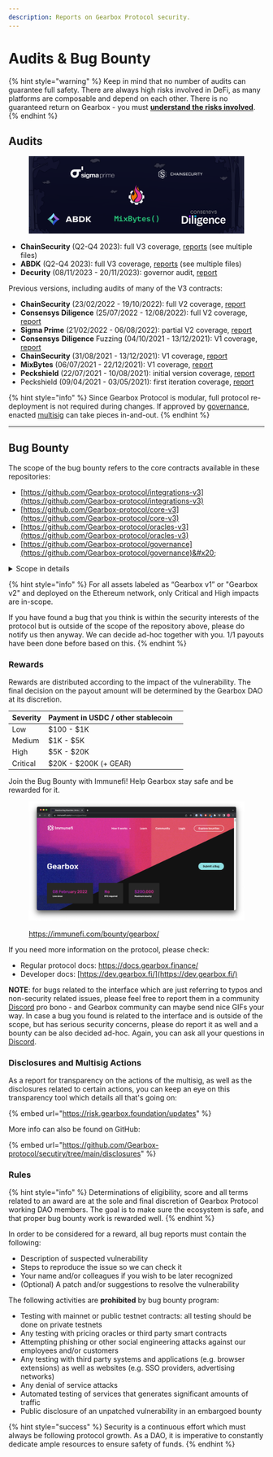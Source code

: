 ```yaml
---
description: Reports on Gearbox Protocol security.
---
```


# Audits & Bug Bounty

{% hint style="warning" %}
Keep in mind that no number of audits can guarantee full safety. There are always high risks involved in DeFi, as many platforms are composable and depend on each other. There is no guaranteed return on Gearbox - you must [**understand the risks involved**](risks-terms.md).
{% endhint %}

## Audits

<figure><img src="../.gitbook/assets/Gearbox Protocol GEAR audits ABDK Chain Security Sigma Prime MixBytes (1).PNG" alt=""><figcaption></figcaption></figure>

* **ChainSecurity** (Q2-Q4 2023): full V3 coverage, [reports](https://github.com/Gearbox-protocol/security/tree/main/audits) (see multiple files)
* **ABDK** (Q2-Q4 2023): full V3 coverage, [reports](https://github.com/Gearbox-protocol/security/tree/main/audits) (see multiple files)
* **Decurity** (08/11/2023 - 20/11/2023): governor audit, [report](https://github.com/Gearbox-protocol/security/blob/main/audits/2023%20Dec%20-%20Decurity\_Governor\_Report.pdf)

Previous versions, including audits of many of the V3 contracts:

* **ChainSecurity** (23/02/2022 - 19/10/2022): full V2 coverage, [report](https://github.com/Gearbox-protocol/security/blob/main/audits/2022%20Oct%20-%20ChainSecurity%20report.pdf)
* **Consensys Diligence** (25/07/2022 - 12/08/2022): full V2 coverage, [report](https://github.com/Gearbox-protocol/security/blob/main/audits/2022%20Sep%20-%20Consensys%20Diligence.pdf)
* **Sigma Prime** (21/02/2022 - 06/08/2022): partial V2 coverage, [report](https://github.com/Gearbox-protocol/security/blob/main/audits/2022%20Aug%20-%20SigmaPrime\_Gearbox\_Smart\_Contract\_Security\_Assessment\_Report\_v2.pdf)
* **Consensys** **Diligence** Fuzzing (04/10/2021 - 13/12/2021): V1 coverage, [report](https://github.com/Gearbox-protocol/security/blob/main/audits/2021%20Dec%20-%20ConsensysDiligence%20\_Fuzzing\_report.pdf)
* **ChainSecurity** (31/08/2021 - 13/12/2021): V1 coverage, [report](https://github.com/Gearbox-protocol/security/blob/main/audits/2021%20Dec%20-%20ChainSecurity\_Gearbox\_audit.pdf)
* **MixBytes** (06/07/2021 - 22/12/2021): V1 coverage, [report](https://github.com/Gearbox-protocol/security/blob/main/audits/2021%20Dec%20-%20MixBytes\_security\_audit\_report.pdf)
* **Peckshield** (22/07/2021 - 10/08/2021): initial version coverage, [report](https://github.com/Gearbox-protocol/security/blob/main/audits/2021%20Sep%20-%20Peckshield-10.08.2021.pdf)
* Peckshield (09/04/2021 - 03/05/2021): first iteration coverage, [report](https://github.com/Gearbox-protocol/security/blob/main/audits/2021%20May%20-%20Peckshield-03.05.2021.pdf)

{% hint style="info" %}
Since Gearbox Protocol is modular, full protocol re-deployment is not required during changes. If approved by [governance](../governance/setup/), enacted [multisig](../governance/setup/guards-multisigs.md#technical-multisig-or-6-10) can take pieces in-and-out.
{% endhint %}

***

## Bug Bounty

The scope of the bug bounty refers to the core contracts available in these repositories:

* [https://github.com/Gearbox-protocol/integrations-v3](https://github.com/Gearbox-protocol/integrations-v3)
* [https://github.com/Gearbox-protocol/core-v3](https://github.com/Gearbox-protocol/core-v3)
* [https://github.com/Gearbox-protocol/oracles-v3](https://github.com/Gearbox-protocol/oracles-v3)
* [https://github.com/Gearbox-protocol/governance](https://github.com/Gearbox-protocol/governance)&#x20;

<details>

<summary>Scope in details</summary>

Generally, we care about security of the whole codebase, including contracts that are not deployed yet, so the scope in the broad sense is the following:

* Governance: [governance@c904347](https://github.com/Gearbox-protocol/governance/tree/c90434702c163f3f1c2cb4db90cece525160ee07) (everything in `contracts/` except `contracts/test`) and [timelock@78d438e](https://github.com/Gearbox-protocol/timelock/tree/78d438e51664df7cf8cd5f672d596a65a5d5baf3) (only `contracts/Timelock.sol`)
* Core: [core-v3@e16559ae](https://github.com/Gearbox-protocol/core-v3/tree/e16559ae82f0f24c3dc29693c444f40d676ebff9) (everything in `contracts/` except `contracts/test/`)
* Oracles: [oracles-v3@c6e4bd0](https://github.com/Gearbox-protocol/oracles-v3/tree/c6e4bd0a42331daeec599f3d8a688fab79f9879a) (everything in `contracts/` except `contracts/test/`)
* Integrations: [integrations-v3@302c635](https://github.com/Gearbox-protocol/integrations-v3/tree/302c635e67c0017f5f7d91d9c4c56199c624c4f6) (everything in `contracts/` except `contracts/test/`)

Next goes the list of already deployed contracts.

### Governance

* [`Create2Factory`](https://github.com/Gearbox-protocol/governance/blob/c90434702c163f3f1c2cb4db90cece525160ee07/contracts/Create2Factory.sol)
  * [0x45d146CAA25aa565Cfc7434926633f4F1C97c873](https://etherscan.io/address/0x45d146CAA25aa565Cfc7434926633f4F1C97c873)
* [`Governor`](https://github.com/Gearbox-protocol/governance/blob/c90434702c163f3f1c2cb4db90cece525160ee07/contracts/Governor.sol)
  * [0x29B97F37B3E0C704bCFD785F5b7bBa2A0B7df2c7](https://etherscan.io/address/0x29b97f37b3e0c704bcfd785f5b7bba2a0b7df2c7)
* [`Timelock`](https://github.com/Gearbox-protocol/timelock/blob/78d438e51664df7cf8cd5f672d596a65a5d5baf3/contracts/Timelock.sol)
  * [0xa133C9A92Fb8dDB962Af1cbae58b2723A0bdf23b](https://etherscan.io/address/0xa133C9A92Fb8dDB962Af1cbae58b2723A0bdf23b)

### Core

* [`AddressProviderV3`](https://github.com/Gearbox-protocol/core-v3/blob/e16559ae82f0f24c3dc29693c444f40d676ebff9/contracts/core/AddressProviderV3.sol)
  * [0x9ea7b04Da02a5373317D745c1571c84aaD03321D](https://etherscan.io/address/0x9ea7b04da02a5373317d745c1571c84aad03321d)
* [`BotListV3`](https://github.com/Gearbox-protocol/core-v3/blob/e16559ae82f0f24c3dc29693c444f40d676ebff9/contracts/core/BotListV3.sol)
  * [0x6B24183313074ABb6E3B30Ea206F20c12205053a](https://etherscan.io/address/0x6B24183313074ABb6E3B30Ea206F20c12205053a)
* [`ControllerTimelockV3`](https://github.com/Gearbox-protocol/core-v3/blob/e16559ae82f0f24c3dc29693c444f40d676ebff9/contracts/governance/ControllerTimelockV3.sol)
  * [0xD8CeB2580F22E13D17031740af2e91e9e7A13347](https://etherscan.io/address/0xD8CeB2580F22E13D17031740af2e91e9e7A13347)
* [`CreditConfiguratorV3`](https://github.com/Gearbox-protocol/core-v3/blob/e16559ae82f0f24c3dc29693c444f40d676ebff9/contracts/credit/CreditConfiguratorV3.sol)
  * [0x7504B2119710C23818A31a0B5dDA04d84A3DA6C2](https://etherscan.io/address/0x7504B2119710C23818A31a0B5dDA04d84A3DA6C2)
  * [0x9A6b819491BA8a6a7615BB0fB78d393628df2d91](https://etherscan.io/address/0x9A6b819491BA8a6a7615BB0fB78d393628df2d91)
  * [0xF60ab94843e8E31e9F7401db84E9d0c9688bFfa6](https://etherscan.io/address/0xF60ab94843e8E31e9F7401db84E9d0c9688bFfa6)
  * [0x91F6C5BC5239a811262A34Ed8b1B748848d8b2e7](https://etherscan.io/address/0x91F6C5BC5239a811262A34Ed8b1B748848d8b2e7)
  * [0x444FE6de4131866dA5191630E4648Ab36Ad1975b](https://etherscan.io/address/0x444FE6de4131866dA5191630E4648Ab36Ad1975b)
  * [0x2beA5596a1293BD738139C07a42E4D03C1393d01](https://etherscan.io/address/0x2beA5596a1293BD738139C07a42E4D03C1393d01)
  * [0x0dB809Abd33b82B86BF77D56dBe817bBa875feaD](https://etherscan.io/address/0x0dB809Abd33b82B86BF77D56dBe817bBa875feaD)
  * [0x80A863Fe55Dbe9B2B4dD4e437Cd48A1C34A59aCf](https://etherscan.io/address/0x80A863Fe55Dbe9B2B4dD4e437Cd48A1C34A59aCf)
  * [0x07ef5771191825618F1806152F843e172edb50f6](https://etherscan.io/address/0x07ef5771191825618F1806152F843e172edb50f6)
* [`CreditFacadeV3`](https://github.com/Gearbox-protocol/core-v3/blob/e16559ae82f0f24c3dc29693c444f40d676ebff9/contracts/credit/CreditFacadeV3.sol)
  * [0x958cBC4AEA076640b5D9019c61e7F78F4F682c0C](https://etherscan.io/address/0x958cBC4AEA076640b5D9019c61e7F78F4F682c0C)
  * [0x5366B8C2dE34f614556D085961b3699Aa1755aF4](https://etherscan.io/address/0x5366B8C2dE34f614556D085961b3699Aa1755aF4)
  * [0xA391c8178d7B951C148302Afb6B20bCfD3BA29B6](https://etherscan.io/address/0xA391c8178d7B951C148302Afb6B20bCfD3BA29B6)
  * [0xd032e6A87872B0b14CEE17fB7981eD11745A4426](https://etherscan.io/address/0xd032e6A87872B0b14CEE17fB7981eD11745A4426)
  * [0xa27f3622930661fE202423a9383e5E70Cf59C4eE](https://etherscan.io/address/0xa27f3622930661fE202423a9383e5E70Cf59C4eE)
  * [0x840aC757450B2a35d1645167B706c9a83de8b613](https://etherscan.io/address/0x840aC757450B2a35d1645167B706c9a83de8b613)
  * [0x313e1ce56A0386FBf9CC356E34646591b6c31C39](https://etherscan.io/address/0x313e1ce56A0386FBf9CC356E34646591b6c31C39)
  * [0xBF14e9E4d0119E093E1758A6c27799192da779c8](https://etherscan.io/address/0xBF14e9E4d0119E093E1758A6c27799192da779c8)
  * [0xE1836e82FfF8C179A69D940B9C950d19A50A31f9](https://etherscan.io/address/0xE1836e82FfF8C179A69D940B9C950d19A50A31f9)
* [`CreditManagerV3`](https://github.com/Gearbox-protocol/core-v3/blob/e16559ae82f0f24c3dc29693c444f40d676ebff9/contracts/credit/CreditManagerV3.sol)
  * [0x3EB95430FdB99439A86d3c6D7D01C3c561393556](https://etherscan.io/address/0x3EB95430FdB99439A86d3c6D7D01C3c561393556)
  * [0xeA7c28428D3916Dbe2f113b8A6E6Dd0F3819C050](https://etherscan.io/address/0xeA7c28428D3916Dbe2f113b8A6E6Dd0F3819C050)
  * [0x4E94Cd228eF386EBc32900EC745d1865934688A3](https://etherscan.io/address/0x4E94Cd228eF386EBc32900EC745d1865934688A3)
  * [0xEfC134755aaf89FE84476946251680BeCe41246E](https://etherscan.io/address/0xEfC134755aaf89FE84476946251680BeCe41246E)
  * [0xCAC3E41b9BAD20E2aa35E150De96eEfB2d043735](https://etherscan.io/address/0xCAC3E41b9BAD20E2aa35E150De96eEfB2d043735)
  * [0x46709cA16b1FfEa5D6c6bB6b7E77Dd9e3B4908Ed](https://etherscan.io/address/0x46709cA16b1FfEa5D6c6bB6b7E77Dd9e3B4908Ed)
  * [0xa30099925B14b00b76Ae2EfE2639CD01598fE68a](https://etherscan.io/address/0xa30099925B14b00b76Ae2EfE2639CD01598fE68a)
  * [0x3F11758AcA3f2eB7a27828C9cBCD0B347944aC14](https://etherscan.io/address/0x3F11758AcA3f2eB7a27828C9cBCD0B347944aC14)
  * [0x0b2486355E987586C32FC0FEEFE2943E396c484E](https://etherscan.io/address/0x0b2486355E987586C32FC0FEEFE2943E396c484E)
* [`GaugeV3`](https://github.com/Gearbox-protocol/core-v3/blob/e16559ae82f0f24c3dc29693c444f40d676ebff9/contracts/governance/GaugeV3.sol)
  * [0xFFD0C7474B074F8469a627a2d062D106ABc3B217](https://etherscan.io/address/0xFFD0C7474B074F8469a627a2d062D106ABc3B217)
  * [0x245F3c6AcdaBc0Ca10eBfC50EE26ab85566fc21c](https://etherscan.io/address/0x245F3c6AcdaBc0Ca10eBfC50EE26ab85566fc21c)
  * [0xBFCA0Dafa3b7aEd9Db6A8B793Eba207BE1202aB3](https://etherscan.io/address/0xBFCA0Dafa3b7aEd9Db6A8B793Eba207BE1202aB3)
* [`GearStakingV3`](https://github.com/Gearbox-protocol/core-v3/blob/e16559ae82f0f24c3dc29693c444f40d676ebff9/contracts/governance/GearStakingV3.sol)
  * [0x2fcbD02d5B1D52FC78d4c02890D7f4f47a459c33](https://etherscan.io/address/0x2fcbD02d5B1D52FC78d4c02890D7f4f47a459c33)
* [`LinearInterestRateModelV3`](https://github.com/Gearbox-protocol/core-v3/blob/e16559ae82f0f24c3dc29693c444f40d676ebff9/contracts/pool/LinearInterestRateModelV3.sol)
  * [0xff767BdCd76f6E5AF75957E15D5B2a8BFC43B4Bf](https://etherscan.io/address/0xff767BdCd76f6E5AF75957E15D5B2a8BFC43B4Bf)
  * [0x86781a14F55677729b1C0394E06966BF8736bbbc](https://etherscan.io/address/0x86781a14F55677729b1C0394E06966BF8736bbbc)
  * [0x602CA1F950c186e5795935AcFcbc64997f5a6d5a](https://etherscan.io/address/0x602CA1F950c186e5795935AcFcbc64997f5a6d5a)
* [`PoolQuotaKeeperV3`](https://github.com/Gearbox-protocol/core-v3/blob/e16559ae82f0f24c3dc29693c444f40d676ebff9/contracts/pool/PoolQuotaKeeperV3.sol)
  * [0xC96C20E664303fB8C29ee6333055757AC7D484F4](https://etherscan.io/address/0xC96C20E664303fB8C29ee6333055757AC7D484F4)
  * [0x7bbaeC0e41d133325a958edFA6Ef69A05477c444](https://etherscan.io/address/0x7bbaeC0e41d133325a958edFA6Ef69A05477c444)
  * [0x05eF8Da767687c0137aE143EB23883FcaD235ce7](https://etherscan.io/address/0x05eF8Da767687c0137aE143EB23883FcaD235ce7)
* [`PoolV3`](https://github.com/Gearbox-protocol/core-v3/blob/e16559ae82f0f24c3dc29693c444f40d676ebff9/contracts/pool/PoolV3.sol)
  * [0xda00000035fef4082F78dEF6A8903bee419FbF8E](https://etherscan.io/address/0xda00000035fef4082F78dEF6A8903bee419FbF8E)
  * [0xda00010eDA646913F273E10E7A5d1F659242757d](https://etherscan.io/address/0xda00010eDA646913F273E10E7A5d1F659242757d)
  * [0xda0002859B2d05F66a753d8241fCDE8623f26F4f](https://etherscan.io/address/0xda0002859B2d05F66a753d8241fCDE8623f26F4f)
* [`PriceOracleV3`](https://github.com/Gearbox-protocol/core-v3/blob/e16559ae82f0f24c3dc29693c444f40d676ebff9/contracts/core/PriceOracleV3.sol)
  * [0x599f585D1042A14aAb194AC8031b2048dEFdFB85](https://etherscan.io/address/0x599f585D1042A14aAb194AC8031b2048dEFdFB85)

### Oracles

* [`CompositePriceFeed`](https://github.com/Gearbox-protocol/oracles-v3/blob/c6e4bd0a42331daeec599f3d8a688fab79f9879a/contracts/oracles/CompositePriceFeed.sol)
  * [0xE72aFa8bA8845Bda2eDf13556C03A1B976bc91ED](https://etherscan.io/address/0xE72aFa8bA8845Bda2eDf13556C03A1B976bc91ED)
  * [0xb6dA53dBD0A52Fe5f2023aC00977e3AcBB789005](https://etherscan.io/address/0xb6dA53dBD0A52Fe5f2023aC00977e3AcBB789005)
  * [0xd52438425f22C641A03D5F8d8C33889881D9A494](https://etherscan.io/address/0xd52438425f22C641A03D5F8d8C33889881D9A494)
* [`CurveCryptoLPPriceFeed`](https://github.com/Gearbox-protocol/oracles-v3/blob/c6e4bd0a42331daeec599f3d8a688fab79f9879a/contracts/oracles/curve/CurveCryptoLPPriceFeed.sol)
  * [0xAA5cBD81aC90c31Ad3E8A6532969D9e7825E4Bab](https://etherscan.io/address/0xAA5cBD81aC90c31Ad3E8A6532969D9e7825E4Bab)
  * [0x98A739c9D0bD1A16528848fF43287679aF03D9Bf](https://etherscan.io/address/0x98A739c9D0bD1A16528848fF43287679aF03D9Bf)
  * [0x57C75D0B4FF645543077BB0Ec091685ec2c0aAe6](https://etherscan.io/address/0x57C75D0B4FF645543077BB0Ec091685ec2c0aAe6)
* [`CurveStableLPPriceFeed`](https://github.com/Gearbox-protocol/oracles-v3/blob/c6e4bd0a42331daeec599f3d8a688fab79f9879a/contracts/oracles/curve/CurveStableLPPriceFeed.sol)
  * [0x6a221161f85EB51F6e833AF0cb07d543737B4345](https://etherscan.io/address/0x6a221161f85EB51F6e833AF0cb07d543737B4345)
  * [0xfcCc06e904C43E7654C640036Afd9d546ffD842a](https://etherscan.io/address/0xfcCc06e904C43E7654C640036Afd9d546ffD842a)
* [`ERC4626PriceFeed`](https://github.com/Gearbox-protocol/oracles-v3/blob/c6e4bd0a42331daeec599f3d8a688fab79f9879a/contracts/oracles/erc4626/ERC4626PriceFeed.sol)
  * [0xb2cb2e5632A2bc3aAcA593DDD87F185DC978fbf3](https://etherscan.io/address/0xb2cb2e5632A2bc3aAcA593DDD87F185DC978fbf3)
* [`RedstonePriceFeed`](https://github.com/Gearbox-protocol/oracles-v3/blob/c6e4bd0a42331daeec599f3d8a688fab79f9879a/contracts/oracles/updatable/RedstonePriceFeed.sol)
  * [0xB7552ef2A3Db35be75fe1C83BCB99edd2C8A9AAa](https://etherscan.io/address/0xB7552ef2A3Db35be75fe1C83BCB99edd2C8A9AAa)
  * [0xa0b9387f0a74eCB9AC1a3BFE4Ada0E001ffE006b](https://etherscan.io/address/0xa0b9387f0a74eCB9AC1a3BFE4Ada0E001ffE006b)
  * [0xc7d319CF55F753d34439Dd91E4cAA21e1548207F](https://etherscan.io/address/0xc7d319CF55F753d34439Dd91E4cAA21e1548207F)
  * [0x3D690EF566a68BF3FFE4607D11d318e9BB259C3e](https://etherscan.io/address/0x3D690EF566a68BF3FFE4607D11d318e9BB259C3e)
  * [0x007a36B491647EE735446A385f1E5E0eB3119746](https://etherscan.io/address/0x007a36B491647EE735446A385f1E5E0eB3119746)
  * [0xf052444960f80E4b32B8b886e9c51e4181123DAf](https://etherscan.io/address/0xf052444960f80E4b32B8b886e9c51e4181123DAf)
  * [0x7cA9Fd7dAf9938084B935F7E2ff87BC2A498585c](https://etherscan.io/address/0x7cA9Fd7dAf9938084B935F7E2ff87BC2A498585c)
  * [0x8dbfaDd6e0be8FD0107429BE519DaB705BbbE6D2](https://etherscan.io/address/0x8dbfaDd6e0be8FD0107429BE519DaB705BbbE6D2)
  * [0xae9ee7D1336AaDBEf0105b0a8E272d80220e5945](https://etherscan.io/address/0xae9ee7D1336AaDBEf0105b0a8E272d80220e5945)
  * [0x341dd338611e5ad3f15D35Cb803636851a0022E4](https://etherscan.io/address/0x341dd338611e5ad3f15D35Cb803636851a0022E4)
  * [0xAFC5080CcE75B26B32A7dAbc032eB66f3b8822C3](https://etherscan.io/address/0xAFC5080CcE75B26B32A7dAbc032eB66f3b8822C3)
  * [0x744CB10cdf5eeaAE371df375c0367e83045F17DC](https://etherscan.io/address/0x744CB10cdf5eeaAE371df375c0367e83045F17DC)
  * [0xaC4E9897587cF738C4B4f27cA0d55436d45b1b8B](https://etherscan.io/address/0xaC4E9897587cF738C4B4f27cA0d55436d45b1b8B)
* [`YearnPriceFeed`](https://github.com/Gearbox-protocol/oracles-v3/blob/c6e4bd0a42331daeec599f3d8a688fab79f9879a/contracts/oracles/yearn/YearnPriceFeed.sol)
  * [0xc21b3872B3d21Ab98aBCf329E089B567594877B9](https://etherscan.io/address/0xc21b3872B3d21Ab98aBCf329E089B567594877B9)
  * [0x6c116450547340CBb1bEeD2118AD0f3776E0cD46](https://etherscan.io/address/0x6c116450547340CBb1bEeD2118AD0f3776E0cD46)
  * [0x7F6A406fDDc3dD02E6bd9c0ECe6fd5540CD70Ff4](https://etherscan.io/address/0x7F6A406fDDc3dD02E6bd9c0ECe6fd5540CD70Ff4)
* [`ZeroPriceFeed.sol`](https://github.com/Gearbox-protocol/oracles-v3/blob/c6e4bd0a42331daeec599f3d8a688fab79f9879a/contracts/oracles/ZeroPriceFeed.sol)
  * [0xE279B205e942f2f61380a1FC099B3AE2a152A516](https://etherscan.io/address/0xE279B205e942f2f61380a1FC099B3AE2a152A516)

### Integrations

Adapters:

* [`CurveV1Adapter2Assets`](https://github.com/Gearbox-protocol/integrations-v3/blob/302c635e67c0017f5f7d91d9c4c56199c624c4f6/contracts/adapters/curve/CurveV1\_2.sol)
  * [0x393b0008A433D192e9D4288F6d82325566c9AD5e](https://etherscan.io/address/0x393b0008A433D192e9D4288F6d82325566c9AD5e)
  * [0xfac3bA86e44E1CBbdCC57cfF4E7F5E81a652C191](https://etherscan.io/address/0xfac3bA86e44E1CBbdCC57cfF4E7F5E81a652C191)
  * [0xa90f8640A2Ae1412A9Fe209E1F65599a18197cC2](https://etherscan.io/address/0xa90f8640A2Ae1412A9Fe209E1F65599a18197cC2)
* [`CurveV1Adapter3Assets`](https://github.com/Gearbox-protocol/integrations-v3/blob/302c635e67c0017f5f7d91d9c4c56199c624c4f6/contracts/adapters/curve/CurveV1\_3.sol)
  * [0xf4E52a80B8C48810822d1FA20716e528d38A6d75](https://etherscan.io/address/0xf4E52a80B8C48810822d1FA20716e528d38A6d75)
  * [0x959889f30DfFab9Ae66B8285243F8Bc45b4197a0](https://etherscan.io/address/0x959889f30DfFab9Ae66B8285243F8Bc45b4197a0)
  * [0x54d6522D2dB06877B2C808725D46F73A8DE07aEe](https://etherscan.io/address/0x54d6522D2dB06877B2C808725D46F73A8DE07aEe)
  * [0x766013e03D95e3dd05A6BdB71CCCf4c93B2f99B1](https://etherscan.io/address/0x766013e03D95e3dd05A6BdB71CCCf4c93B2f99B1)
  * [0x67013d188bD42F2D01982DE13aA40A7e7C6FB0FF](https://etherscan.io/address/0x67013d188bD42F2D01982DE13aA40A7e7C6FB0FF)
  * [0xaA6b005Dea4dbD0450e97d638296a290d7f1087A](https://etherscan.io/address/0xaA6b005Dea4dbD0450e97d638296a290d7f1087A)
  * [0x75c1647dCDF083F1aFf919E5bB113Cbb3f0C77B4](https://etherscan.io/address/0x75c1647dCDF083F1aFf919E5bB113Cbb3f0C77B4)
  * [0x8a3A432156Ae7ee0A8F61747FB072325E0CBF1Ba](https://etherscan.io/address/0x8a3A432156Ae7ee0A8F61747FB072325E0CBF1Ba)
  * [0xE4c8f3D9c0c549788E3c085332D1A163946CBDBf](https://etherscan.io/address/0xE4c8f3D9c0c549788E3c085332D1A163946CBDBf)
  * [0xe2Eed52c9c910b15deA84Fa0b41743e2Cc8eF0f2](https://etherscan.io/address/0xe2Eed52c9c910b15deA84Fa0b41743e2Cc8eF0f2)
  * [0xD5FD898333d1b2BfDC5ef26Bd7b95826C909dbC3](https://etherscan.io/address/0xD5FD898333d1b2BfDC5ef26Bd7b95826C909dbC3)
* [`CurveV1AdapterStETH`](https://github.com/Gearbox-protocol/integrations-v3/blob/302c635e67c0017f5f7d91d9c4c56199c624c4f6/contracts/adapters/curve/CurveV1\_stETH.sol)
  * [0x316Bd4d614681525ceBdb4EE54B7cE140127A5DA](https://etherscan.io/address/0x316Bd4d614681525ceBdb4EE54B7cE140127A5DA)
  * [0xfc475C5ECB2d97822967e77A38cFBF748A7C7Cce](https://etherscan.io/address/0xfc475C5ECB2d97822967e77A38cFBF748A7C7Cce)
  * [0x5F1275F38eF555d887ae6B4Ef4183ecbb4d9c9F3](https://etherscan.io/address/0x5F1275F38eF555d887ae6B4Ef4183ecbb4d9c9F3)
* [`ERC4626Adapter`](https://github.com/Gearbox-protocol/integrations-v3/blob/302c635e67c0017f5f7d91d9c4c56199c624c4f6/contracts/adapters/erc4626/ERC4626Adapter.sol)
  * [0xcA2Bbf4cE5E7b56bBc1e7b711856f7f38Dc23231](https://etherscan.io/address/0xcA2Bbf4cE5E7b56bBc1e7b711856f7f38Dc23231)
  * [0x48AD4Ef1997228F9b97A542410f596466aFeD1bA](https://etherscan.io/address/0x48AD4Ef1997228F9b97A542410f596466aFeD1bA)
* [`UniswapV2Adapter`](https://github.com/Gearbox-protocol/integrations-v3/blob/302c635e67c0017f5f7d91d9c4c56199c624c4f6/contracts/adapters/uniswap/UniswapV2.sol)
  * [0x2C2a0a6E9bF743388831662Df136D4Af63FdF24f](https://etherscan.io/address/0x2C2a0a6E9bF743388831662Df136D4Af63FdF24f)
  * [0x4b57f9166D87d8b7489eaAE52fd3d7f1f0980b76](https://etherscan.io/address/0x4b57f9166D87d8b7489eaAE52fd3d7f1f0980b76)
  * [0x32D68Db01bb7b1450f9B9d4afBd0D81CCa3d09BE](https://etherscan.io/address/0x32D68Db01bb7b1450f9B9d4afBd0D81CCa3d09BE)
  * [0x9aaA747B2bf6f9EE6B84C58A3fC9e8d86B78d81a](https://etherscan.io/address/0x9aaA747B2bf6f9EE6B84C58A3fC9e8d86B78d81a)
  * [0xE5B6A5F04798B87dfA87221a811E2D3bdEC15994](https://etherscan.io/address/0xE5B6A5F04798B87dfA87221a811E2D3bdEC15994)
  * [0x3dc5c199d836152A4D5cD8CCB13AE5aaA677BAf7](https://etherscan.io/address/0x3dc5c199d836152A4D5cD8CCB13AE5aaA677BAf7)
  * [0xaEab98F44B28ce5C573e2E259286d100608ecf7D](https://etherscan.io/address/0xaEab98F44B28ce5C573e2E259286d100608ecf7D)
  * [0x1c0F9B1Dfd3a2081239480523922F0A3110daCb3](https://etherscan.io/address/0x1c0F9B1Dfd3a2081239480523922F0A3110daCb3)
  * [0xD8215e4ff36E758F1720c03F03Ba9216A65b2d91](https://etherscan.io/address/0xD8215e4ff36E758F1720c03F03Ba9216A65b2d91)
  * [0xEcaAd48de3e5d9205A9F64D5B5E9417ba4aBA126](https://etherscan.io/address/0xEcaAd48de3e5d9205A9F64D5B5E9417ba4aBA126)
  * [0x4Bf81a788Ae3FdB14B5fB8ddf822158b1f9474e5](https://etherscan.io/address/0x4Bf81a788Ae3FdB14B5fB8ddf822158b1f9474e5)
  * [0x4D4b5614A1D0794A0DDC765bCd8003385d8f72c7](https://etherscan.io/address/0x4D4b5614A1D0794A0DDC765bCd8003385d8f72c7)
  * [0x7450836FD5395d2508a64A1461779507E6c6D325](https://etherscan.io/address/0x7450836FD5395d2508a64A1461779507E6c6D325)
  * [0xeeAe1E33A0A1482D43Cde18D202d3E14bbdFd32b](https://etherscan.io/address/0xeeAe1E33A0A1482D43Cde18D202d3E14bbdFd32b)
  * [0xd4972d1Ea72786e51B465ae43E9e79A51f227c14](https://etherscan.io/address/0xd4972d1Ea72786e51B465ae43E9e79A51f227c14)
  * [0xa383B2FbBAbB90Ab956ae7Feb9c31F883337c8Bd](https://etherscan.io/address/0xa383B2FbBAbB90Ab956ae7Feb9c31F883337c8Bd)
  * [0x45D11FBF2Bd7C48D0A71A6545b40B818554a97b7](https://etherscan.io/address/0x45D11FBF2Bd7C48D0A71A6545b40B818554a97b7)
  * [0x88798e40420CC110ab847539f6412A77be0DF3D0](https://etherscan.io/address/0x88798e40420CC110ab847539f6412A77be0DF3D0)
  * [0x553810AB11134660289997c1D205739d4e230590](https://etherscan.io/address/0x553810AB11134660289997c1D205739d4e230590)
  * [0x3f402857Fe55e2484f807845450F3629a5aF2b1D](https://etherscan.io/address/0x3f402857Fe55e2484f807845450F3629a5aF2b1D)
  * [0x4C461694B9d41271c760c7fE48EE2e004A987A4B](https://etherscan.io/address/0x4C461694B9d41271c760c7fE48EE2e004A987A4B)
* [`UniswapV3Adapter`](https://github.com/Gearbox-protocol/integrations-v3/blob/302c635e67c0017f5f7d91d9c4c56199c624c4f6/contracts/adapters/uniswap/UniswapV3.sol)
  * [0xea8199179D6A589A0C2Df225095C1DB39A12D257](https://etherscan.io/address/0xea8199179D6A589A0C2Df225095C1DB39A12D257)
  * [0xAe4d093C7322ecEC9234d480A459E3537Fd6029F](https://etherscan.io/address/0xAe4d093C7322ecEC9234d480A459E3537Fd6029F)
  * [0xD32cc919d9DEFD07a117C475800EFf47c934C920](https://etherscan.io/address/0xD32cc919d9DEFD07a117C475800EFf47c934C920)
  * [0x7171709C0185B3e6F6bDBBF5365ef36a508e281d](https://etherscan.io/address/0x7171709C0185B3e6F6bDBBF5365ef36a508e281d)
  * [0x7c934c1CB454F5958B7f682cf32C53250F628Ab7](https://etherscan.io/address/0x7c934c1CB454F5958B7f682cf32C53250F628Ab7)
  * [0x32446A1AbB2a72BC6741e763dE87255f67E92C93](https://etherscan.io/address/0x32446A1AbB2a72BC6741e763dE87255f67E92C93)
  * [0x33fcf8E7ad67E0eBcc8C79fE5d254AC56B7AfEA1](https://etherscan.io/address/0x33fcf8E7ad67E0eBcc8C79fE5d254AC56B7AfEA1)
  * [0xb619C7b78FE1e372778A6E3F3AEE1378C0fE97E1](https://etherscan.io/address/0xb619C7b78FE1e372778A6E3F3AEE1378C0fE97E1)
  * [0xb26A825141A8E163048622ac1F115DAD05b0C402](https://etherscan.io/address/0xb26A825141A8E163048622ac1F115DAD05b0C402)
* [`YearnV2Adapter`](https://github.com/Gearbox-protocol/integrations-v3/blob/302c635e67c0017f5f7d91d9c4c56199c624c4f6/contracts/adapters/yearn/YearnV2.sol)
  * [0x765Bac2c89dF16f24d4397FEA752905611f4392a](https://etherscan.io/address/0x765Bac2c89dF16f24d4397FEA752905611f4392a)
  * [0xdFCD898253a29993574d90b501328d2f02032765](https://etherscan.io/address/0xdFCD898253a29993574d90b501328d2f02032765)
  * [0xa6257E8C67ae7C5b78786cdDf7919b8C8B82eE39](https://etherscan.io/address/0xa6257E8C67ae7C5b78786cdDf7919b8C8B82eE39)
  * [0x0AfB33767CAB3F7a855F59aBAC8e789978e9Caba](https://etherscan.io/address/0x0AfB33767CAB3F7a855F59aBAC8e789978e9Caba)
  * [0x79404c07f75A8AB6d32617208bAF9b07f2624Bda](https://etherscan.io/address/0x79404c07f75A8AB6d32617208bAF9b07f2624Bda)
  * [0xFa5eAB29a007FBf9714F8505888FbBce2dec6ba1](https://etherscan.io/address/0xFa5eAB29a007FBf9714F8505888FbBce2dec6ba1)

Zappers:

* [`DTokenDepositZapper`](https://github.com/Gearbox-protocol/integrations-v3/blob/302c635e67c0017f5f7d91d9c4c56199c624c4f6/contracts/zappers/DTokenDepositZapper.sol)
  * [0x9cc446982F5B421F87fCE15933992BD4656622B6](https://etherscan.io/address/0x9cc446982F5B421F87fCE15933992BD4656622B6)
  * [0x882074EB81c383C3D334EdaE07388202Dc2a4336](https://etherscan.io/address/0x882074EB81c383C3D334EdaE07388202Dc2a4336)
  * [0xeE1E74b2C3c18C9fb4603Eb25105782B7F194ff7](https://etherscan.io/address/0xeE1E74b2C3c18C9fb4603Eb25105782B7F194ff7)
* [`DTokenFarmingZapper`](https://github.com/Gearbox-protocol/integrations-v3/blob/302c635e67c0017f5f7d91d9c4c56199c624c4f6/contracts/zappers/DTokenFarmingZapper.sol)
  * [0xF81Bb8Aab5D4b87C53A09659F34a549aEDd59748](https://etherscan.io/address/0xF81Bb8Aab5D4b87C53A09659F34a549aEDd59748)
  * [0x7A3856ce354f1B8DC0D77fC9c67Ba4e0199F187B](https://etherscan.io/address/0x7A3856ce354f1B8DC0D77fC9c67Ba4e0199F187B)
  * [0x68D1448a5c71D20972482E0dA1B1D94f760AC3cF](https://etherscan.io/address/0x68D1448a5c71D20972482E0dA1B1D94f760AC3cF)
* [`UnderlyingDepositZapper`](https://github.com/Gearbox-protocol/integrations-v3/blob/302c635e67c0017f5f7d91d9c4c56199c624c4f6/contracts/zappers/UnderlyingDepositZapper.sol)
  * [0xcAA199f91294E6Ee95f9Ea90fe716CbD2F9F2900](https://etherscan.io/address/0xcAA199f91294E6Ee95f9Ea90fe716CbD2F9F2900)
* [`UnderlyingFarmingZapper`](https://github.com/Gearbox-protocol/integrations-v3/blob/302c635e67c0017f5f7d91d9c4c56199c624c4f6/contracts/zappers/UnderlyingFarmingZapper.sol)
  * [0x53D5BD0E7fAa9ee3eafEf7C5572D54DB1b7f5b25](https://etherscan.io/address/0x53D5BD0E7fAa9ee3eafEf7C5572D54DB1b7f5b25)
  * [0xc971dA32Ea8bb27927fe6d29A49bd696E85c5F96](https://etherscan.io/address/0xc971dA32Ea8bb27927fe6d29A49bd696E85c5F96)
  * [0x4D9ff90ACF0a008A22E419621ad86D240fB09631](https://etherscan.io/address/0x4D9ff90ACF0a008A22E419621ad86D240fB09631)
* [`WETHDepositZapper`](https://github.com/Gearbox-protocol/integrations-v3/blob/302c635e67c0017f5f7d91d9c4c56199c624c4f6/contracts/zappers/WETHDepositZapper.sol)
  * [0xfdBB83182078767dB0D41Aa7C5b06bA118495fC8](https://etherscan.io/address/0xfdBB83182078767dB0D41Aa7C5b06bA118495fC8)
* [`WETHFarmingZapper`](https://github.com/Gearbox-protocol/integrations-v3/blob/302c635e67c0017f5f7d91d9c4c56199c624c4f6/contracts/zappers/WETHFarmingZapper.sol)
  * [0x76f09A46E36823733aD801575B47a956AA4838DA](https://etherscan.io/address/0x76f09A46E36823733aD801575B47a956AA4838DA)

### Older contracts

The following contracts are not directly in the scope of Gearbox v3, however new contracts actively interact with them, so it's worth ensuring that these interactions are correct:

* `ACL`
  * [0x523dA3a8961E4dD4f6206DBf7E6c749f51796bb3](https://etherscan.io/address/0x523dA3a8961E4dD4f6206DBf7E6c749f51796bb3)
* `AccountFactory`
  * [0x444CD42BaEdDEB707eeD823f7177b9ABcC779C04](https://etherscan.io/address/0x444CD42BaEdDEB707eeD823f7177b9ABcC779C04)
* `ContractsRegister`
  * [0xA50d4E7D8946a7c90652339CDBd262c375d54D99](https://etherscan.io/address/0xA50d4E7D8946a7c90652339CDBd262c375d54D99)
* `CurveV1StETHPoolGateway`
  * [0xEf0D72C594b28252BF7Ea2bfbF098792430815b1](https://etherscan.io/address/0xEf0D72C594b28252BF7Ea2bfbF098792430815b1)
* `DegenNFT`
  * [0xB829a5b349b01fc71aFE46E50dD6Ec0222A6E599](https://etherscan.io/address/0xB829a5b349b01fc71aFE46E50dD6Ec0222A6E599)
* `GearToken`
  * [0xBa3335588D9403515223F109EdC4eB7269a9Ab5D](https://etherscan.io/address/0xBa3335588D9403515223F109EdC4eB7269a9Ab5D)
* `LidoV1Gateway`
  * [0x6f4b4aB5142787c05b7aB9A9692A0f46b997C29D](https://etherscan.io/address/0x6f4b4aB5142787c05b7aB9A9692A0f46b997C29D)

</details>

{% hint style="info" %}
For all assets labeled as “Gearbox v1” or "Gearbox v2" and deployed on the Ethereum network, only Critical and High impacts are in-scope.

If you have found a bug that you think is within the security interests of the protocol but is outside of the scope of the repository above, please do notify us then anyway. We can decide ad-hoc together with you. 1/1 payouts have been done before based on this.
{% endhint %}

### Rewards&#x20;

Rewards are distributed according to the impact of the vulnerability. The final decision on the payout amount will be determined by the Gearbox DAO at its discretion.

<table><thead><tr><th>Severity</th><th>Payment in USDC / other stablecoin</th><th data-hidden></th></tr></thead><tbody><tr><td>Low</td><td>$100 - $1K</td><td></td></tr><tr><td>Medium</td><td>$1K - $5K</td><td></td></tr><tr><td>High</td><td>$5K - $20K</td><td></td></tr><tr><td>Critical</td><td>$20K - $200K (+ GEAR)</td><td></td></tr></tbody></table>

Join the Bug Bounty with Immunefi! Help Gearbox stay safe and be rewarded for it.

<figure><img src="../.gitbook/assets/Screenshot 2022-10-28 at 14.59.10.png" alt=""><figcaption><p><a href="https://immunefi.com/bounty/gearbox/">https://immunefi.com/bounty/gearbox/</a></p></figcaption></figure>

If you need more information on the protocol, please check:&#x20;

* Regular protocol docs: [https://docs.gearbox.finance/ ](https://docs.gearbox.finance/)
* Developer docs: [https://dev.gearbox.fi/](https://dev.gearbox.fi/)

**NOTE**: for bugs related to the interface which are just referring to typos and non-security related issues, please feel free to report them in a community [Discord](https://discord.gg/5YuHH9tvms) pro bono - and Gearbox community can maybe send nice GIFs your way. In case a bug you found is related to the interface and is outside of the scope, but has serious security concerns, please do report it as well and a bounty can be also decided ad-hoc. Again, you can ask all your questions in [Discord](https://discord.gg/JZgvmaenwn).

### Disclosures and Multisig Actions

As a report for transparency on the actions of the multisig, as well as the disclosures related to certain actions, you can keep an eye on this transparency tool which details all that's going on:&#x20;

{% embed url="https://risk.gearbox.foundation/updates" %}

More info can also be found on GitHub:&#x20;

{% embed url="https://github.com/Gearbox-protocol/secutiry/tree/main/disclosures" %}

### Rules

{% hint style="info" %}
Determinations of eligibility, score and all terms related to an award are at the sole and final discretion of Gearbox Protocol working DAO members. The goal is to make sure the ecosystem is safe, and that proper bug bounty work is rewarded well.
{% endhint %}

In order to be considered for a reward, all bug reports must contain the following:&#x20;

* Description of suspected vulnerability&#x20;
* Steps to reproduce the issue so we can check it&#x20;
* Your name and/or colleagues if you wish to be later recognized&#x20;
* (Optional) A patch and/or suggestions to resolve the vulnerability

The following activities are **prohibited** by bug bounty program:&#x20;

* Testing with mainnet or public testnet contracts: all testing should be done on private testnets
* Any testing with pricing oracles or third party smart contracts&#x20;
* Attempting phishing or other social engineering attacks against our employees and/or customers&#x20;
* Any testing with third party systems and applications (e.g. browser extensions) as well as websites (e.g. SSO providers, advertising networks)&#x20;
* Any denial of service attacks&#x20;
* Automated testing of services that generates significant amounts of traffic&#x20;
* Public disclosure of an unpatched vulnerability in an embargoed bounty

{% hint style="success" %}
Security is a continuous effort which must always be following protocol growth. As a DAO, it is imperative to constantly dedicate ample resources to ensure safety of funds.
{% endhint %}
